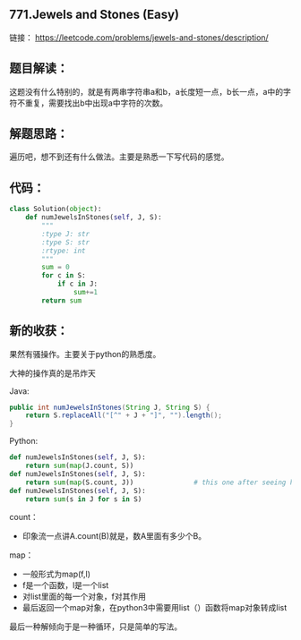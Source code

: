 ## 771.Jewels and Stones (Easy)

链接： <https://leetcode.com/problems/jewels-and-stones/description/>

## 题目解读： 

这题没有什么特别的，就是有两串字符串a和b，a长度短一点，b长一点，a中的字符不重复，需要找出b中出现a中字符的次数。

## 解题思路： 

遍历吧，想不到还有什么做法。主要是熟悉一下写代码的感觉。

## 代码： 

```python
class Solution(object):
    def numJewelsInStones(self, J, S):
        """
        :type J: str
        :type S: str
        :rtype: int
        """
        sum = 0
        for c in S:
            if c in J:
                sum+=1
        return sum
```

## 新的收获： 

果然有骚操作。主要关于python的熟悉度。 

大神的操作真的是吊炸天 

Java:

```java
public int numJewelsInStones(String J, String S) {
    return S.replaceAll("[^" + J + "]", "").length();
}
```

Python:

```python
def numJewelsInStones(self, J, S):
    return sum(map(J.count, S))
def numJewelsInStones(self, J, S):
    return sum(map(S.count, J))               # this one after seeing https://discuss.leetcode.com/post/244105
def numJewelsInStones(self, J, S):
    return sum(s in J for s in S)
```

count： 

* 印象流一点讲A.count(B)就是，数A里面有多少个B。 



map： 

*  一般形式为map(f,l) 
*  f是一个函数，l是一个list 
* 对list里面的每一个对象，f对其作用 
* 最后返回一个map对象，在python3中需要用list（）函数将map对象转成list 



最后一种解倾向于是一种循环，只是简单的写法。 